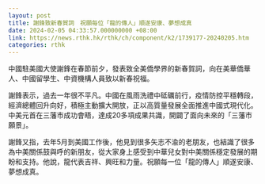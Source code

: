```yaml
---
layout: post
title: 謝鋒致新春賀詞　祝願每位「龍的傳人」順遂安康、夢想成真
date: 2024-02-05 04:33:57.000000000 +08:00
link: https://news.rthk.hk/rthk/ch/component/k2/1739177-20240205.htm
categories: rthk
---
```


中國駐美國大使謝鋒在春節前夕，發表致全美僑學界的新春賀詞，向在美華僑華人、中國留學生、中資機構人員致以新春祝福。

謝鋒表示，過去一年很不平凡。中國在風雨洗禮中砥礪前行，疫情防控平穩轉段，經濟總體回升向好，積極主動擴大開放，正以高質量發展全面推進中國式現代化。中美元首在三藩市成功會晤，達成20多項成果共識，開闢了面向未來的「三藩市願景」。

謝鋒又指，去年5月到美國工作後，他見到很多矢志不渝的老朋友，也結識了很多為中美關係鼓與呼的新朋友，從大家身上感受到中華兒女對中美關係穩定發展的期盼和支持。他說，龍代表吉祥、興旺和力量。祝願每一位「龍的傳人」順遂安康、夢想成真。
